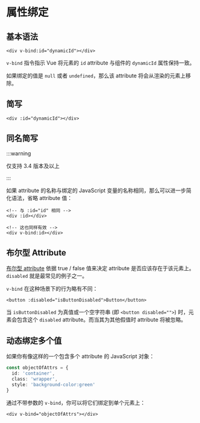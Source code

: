 # 属性绑定

## 基本语法

```vue
<div v-bind:id="dynamicId"></div>
```

`v-bind` 指令指示 Vue 将元素的 `id` attribute 与组件的 `dynamicId` 属性保持一致。

如果绑定的值是 `null` 或者 `undefined`，那么该 attribute 将会从渲染的元素上移除。

## 简写

```vue
<div :id="dynamicId"></div>
```

## 同名简写

:::warning

仅支持 3.4 版本及以上

:::

如果 attribute 的名称与绑定的 JavaScript 变量的名称相同，那么可以进一步简化语法，省略 attribute 值：

```vue
<!-- 与 :id="id" 相同 -->
<div :id></div>

<!-- 这也同样有效 -->
<div v-bind:id></div>
```

## 布尔型 Attribute

[布尔型 attribute](https://developer.mozilla.org/zh-CN/docs/Web/HTML/Attributes#布尔值属性) 依据 true / false 值来决定 attribute 是否应该存在于该元素上。`disabled` 就是最常见的例子之一。

`v-bind` 在这种场景下的行为略有不同：

```vue
<button :disabled="isButtonDisabled">Button</button>
```

当 `isButtonDisabled` 为真值或一个空字符串 (即 `<button disabled="">`) 时，元素会包含这个 `disabled` attribute。而当其为其他假值时 attribute 将被忽略。

## 动态绑定多个值

如果你有像这样的一个包含多个 attribute 的 JavaScript 对象：

```ts
const objectOfAttrs = {
  id: 'container',
  class: 'wrapper',
  style: 'background-color:green'
}
```

通过不带参数的 `v-bind`，你可以将它们绑定到单个元素上：

```vue
<div v-bind="objectOfAttrs"></div>
```

